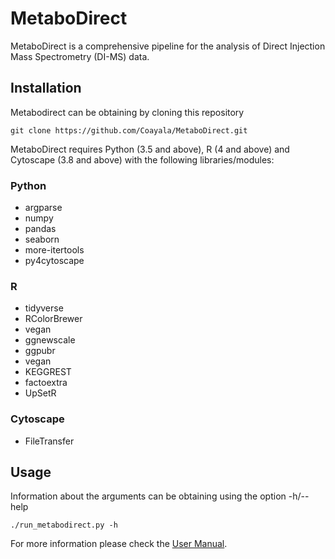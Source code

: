 # MetaboDirect
MetaboDirect is a comprehensive pipeline for the analysis of Direct Injection Mass Spectrometry (DI-MS) data.

## Installation

Metabodirect can be obtaining by cloning this repository

```
git clone https://github.com/Coayala/MetaboDirect.git
```

MetaboDirect requires Python (3.5 and above), R (4 and above) and Cytoscape (3.8 and above) with the following libraries/modules:

### Python

- argparse
- numpy
- pandas
- seaborn
- more-itertools
- py4cytoscape

### R

- tidyverse
- RColorBrewer
- vegan
- ggnewscale
- ggpubr
- vegan
- KEGGREST
- factoextra
- UpSetR

### Cytoscape

- FileTransfer

## Usage

Information about the arguments can be obtaining using the option -h/--help

```
./run_metabodirect.py -h
```
For more information please check the [User Manual](https://coayala.github.io/MetaboDirect/).


